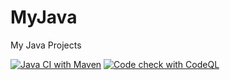# MyJava

My Java Projects

[![Java CI with Maven](https://github.com/MoonLord-LM/MyJava/actions/workflows/maven.yml/badge.svg)](https://github.com/MoonLord-LM/MyJava/actions/workflows/maven.yml) [![Code check with CodeQL](https://github.com/MoonLord-LM/MyJava/actions/workflows/codeql.yml/badge.svg)](https://github.com/MoonLord-LM/MyJava/actions/workflows/codeql.yml)

